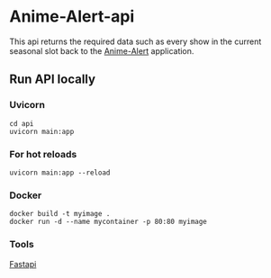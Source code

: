 # Anime-Alert-api
This api returns the required data such as every show in the current seasonal slot back to the [Anime-Alert](https://github.com/junqili259/Anime-Alert) application.


## Run API locally
### Uvicorn
```
cd api
uvicorn main:app
```

### For hot reloads
```
uvicorn main:app --reload
```

### Docker

```
docker build -t myimage .
docker run -d --name mycontainer -p 80:80 myimage
```

### Tools
[Fastapi](https://github.com/tiangolo/fastapi)
